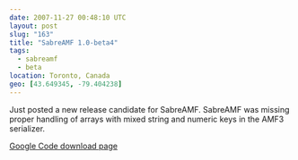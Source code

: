 ```yaml
---
date: 2007-11-27 00:48:10 UTC
layout: post
slug: "163"
title: "SabreAMF 1.0-beta4"
tags:
  - sabreamf
  - beta
location: Toronto, Canada
geo: [43.649345, -79.404238]
---
```

<p>Just posted a new release candidate for SabreAMF. SabreAMF was missing proper handling of arrays with mixed string and numeric keys in the AMF3 serializer.</p>

<p><a href="http://code.google.com/p/sabreamf/downloads/list">Google Code download page</a></p>
